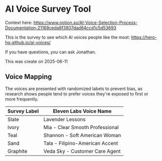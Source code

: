 # AI Voice Survey Tool

Context here: https://www.notion.so/AI-Voice-Selection-Process-Documentation-21169ceda6f3807dad84ccd1c5d53693

This is the survey to see which AI voices people like the most: https://hero-hq.github.io/ai-voices/

If you have questions, you can ask Jonathan.

This was create on 2025-06-11

## Voice Mapping

The voices are presented with randomized labels to prevent bias, as research shows people tend to prefer voices they're exposed to first or more frequently.

| Survey Label | Eleven Labs Voice Name |
|--------------|------------------------|
| Slate | Lavender Lessons |
| Ivory | Mia - Clear Smooth Professional |
| Teal | Shannon - Soft American Woman |
| Sand | Tala - Filipino-American Accent |
| Graphite | Veda Sky - Customer Care Agent |

